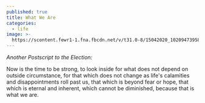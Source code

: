```yaml
---
published: true
title: What We Are
categories:
  - life
image: >-
  https://scontent.fewr1-1.fna.fbcdn.net/v/t31.0-8/15042020_10209473958818228_283842875300196252_o.jpg?oh=b656088e338226ef747612b41d6ed7c0&oe=58E385B8
---
```

_Another Postscript to the Election:_

Now is the time to be strong, 
to look inside 
for what does not depend 
on outside circumstance,
for that which does not change
as life's calamities 
and disappointments 
roll past us,
that which is beyond fear or hope,
that which is eternal and inherent,
which cannot be diminished,
because that is what we are.

